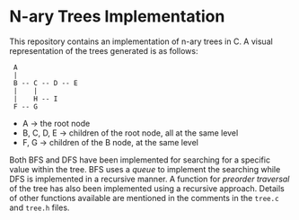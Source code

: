 # N-ary Trees Implementation
This repository contains an implementation of n-ary trees in C. A visual representation of the trees generated is as follows:
```
 A
 |
 B -- C -- D -- E
 |    |
 |    H -- I
 F -- G
```
 
- A -> the root node
- B, C, D, E -> children of the root node, all at the same level
- F, G -> children of the B node, at the same level

Both BFS and DFS have been implemented for searching for a specific value within the tree. BFS uses a *queue* to implement the searching while DFS is implemented in a recursive manner. A function for *preorder traversal* of the tree has also been implemented using a recursive approach. Details of other functions available are mentioned in the comments in the `tree.c` and `tree.h` files.
